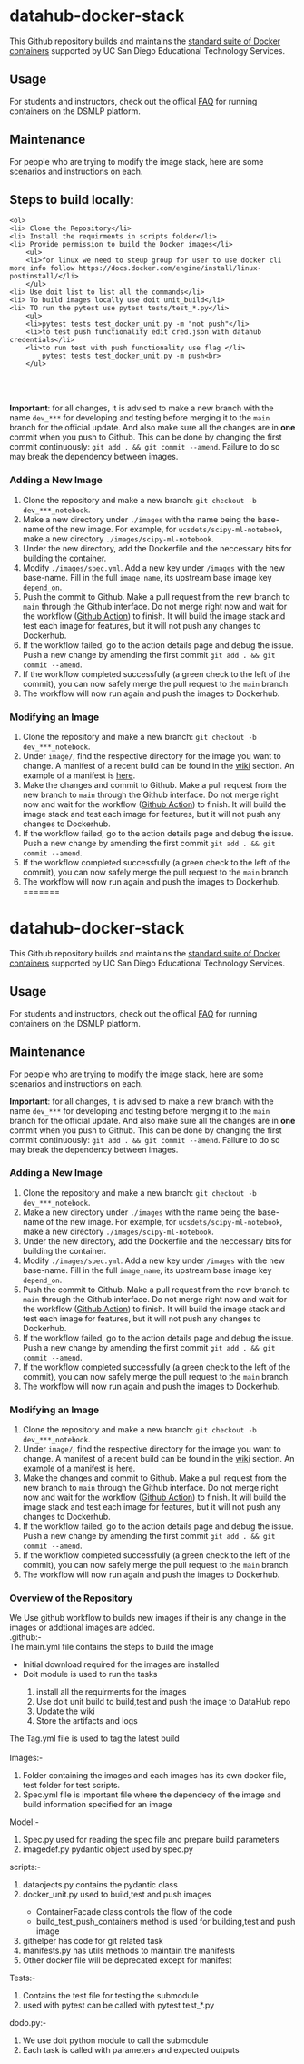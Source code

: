 # datahub-docker-stack

This Github repository builds and maintains the [standard suite of Docker containers](https://support.ucsd.edu/services?id=kb_article_view&sysparm_article=KB0032173&sys_kb_id=e61b198e1b74781048e9cae5604bcbe0) supported by UC San Diego Educational Technology Services.

## Usage

For students and instructors, check out the offical [FAQ](https://support.ucsd.edu/services?id=kb_article_view&sysparm_article=KB0030470&sys_kb_id=aee8868b1b15f810506f64e8624bcb5e) for running containers on the DSMLP platform.

## Maintenance

For people who are trying to modify the image stack, here are some scenarios and instructions on each.

## Steps to build locally:
    <ol>
    <li> Clone the Repository</li>
    <li> Install the requirments in scripts folder</li>
    <li> Provide permission to build the Docker images</li>
        <ul>
        <li>for linux we need to steup group for user to use docker cli more info follow https://docs.docker.com/engine/install/linux-postinstall/</li>
        </ul>
    <li> Use doit list to list all the commands</li>
    <li> To build images locally use doit unit_build</li>
    <li> TO run the pytest use pytest tests/test_*.py</li>
        <ul>
        <li>pytest tests test_docker_unit.py -m "not push"</li>
        <li>to test push functionality edit cred.json with datahub credentials</li>
        <li>to run test with push functionality use flag </li>
            pytest tests test_docker_unit.py -m push<br>
        </ul>
   </ol>
   <br><br>

**Important**: for all changes, it is advised to make a new branch with the name `dev_***` for developing and testing before merging it to the `main` branch for the official update. And also make sure all the changes are in **one** commit when you push to Github. This can be done by changing the first commit continuously: `git add . && git commit --amend`. Failure to do so may break the dependency between images. 

### Adding a New Image

1. Clone the repository and make a new branch: `git checkout -b dev_***_notebook`.
2. Make a new directory under `./images` with the name being the base-name of the new image. For example, for `ucsdets/scipy-ml-notebook`, make a new directory `./images/scipy-ml-notebook`.
3. Under the new directory, add the Dockerfile and the neccessary bits for building the container.
4. Modify `./images/spec.yml`. Add a new key under `/images` with the new base-name. Fill in the full `image_name`, its upstream base image key `depend_on`.
5. Push the commit to Github. Make a pull request from the new branch to `main` through the Github interface. Do not merge right now and wait for the workflow ([Github Action](https://github.com/ucsd-ets/datahub-docker-stack/actions)) to finish. It will build the image stack and test each image for features, but it will not push any changes to Dockerhub.
6. If the workflow failed, go to the action details page and debug the issue. Push a new change by amending the first commit `git add . && git commit --amend`.
7. If the workflow completed successfully (a green check to the left of the commit), you can now safely merge the pull request to the `main` branch.
8. The workflow will now run again and push the images to Dockerhub.

### Modifying an Image

1. Clone the repository and make a new branch: `git checkout -b dev_***_notebook`.
2. Under `image/`, find the respective directory for the image you want to change. A manifest of a recent build can be found in the [wiki](https://github.com/ucsd-ets/datahub-docker-stack/wiki) section. An example of a manifest is [here](https://github.com/ucsd-ets/datahub-docker-stack/wiki/ucsdets-datahub-base-notebook-2021.2-ec12f6b).
3. Make the changes and commit to Github. Make a pull request from the new branch to `main` through the Github interface. Do not merge right now and wait for the workflow ([Github Action](https://github.com/ucsd-ets/datahub-docker-stack/actions)) to finish. It will build the image stack and test each image for features, but it will not push any changes to Dockerhub.
4. If the workflow failed, go to the action details page and debug the issue. Push a new change by amending the first commit `git add . && git commit --amend`.
5. If the workflow completed successfully (a green check to the left of the commit), you can now safely merge the pull request to the `main` branch.
6. The workflow will now run again and push the images to Dockerhub.
=======
# datahub-docker-stack

This Github repository builds and maintains the [standard suite of Docker containers](https://support.ucsd.edu/services?id=kb_article_view&sysparm_article=KB0032173&sys_kb_id=e61b198e1b74781048e9cae5604bcbe0) supported by UC San Diego Educational Technology Services.

## Usage

For students and instructors, check out the offical [FAQ](https://support.ucsd.edu/services?id=kb_article_view&sysparm_article=KB0030470&sys_kb_id=aee8868b1b15f810506f64e8624bcb5e) for running containers on the DSMLP platform.

## Maintenance

For people who are trying to modify the image stack, here are some scenarios and instructions on each.

**Important**: for all changes, it is advised to make a new branch with the name `dev_***` for developing and testing before merging it to the `main` branch for the official update. And also make sure all the changes are in **one** commit when you push to Github. This can be done by changing the first commit continuously: `git add . && git commit --amend`. Failure to do so may break the dependency between images. 

### Adding a New Image

1. Clone the repository and make a new branch: `git checkout -b dev_***_notebook`.
2. Make a new directory under `./images` with the name being the base-name of the new image. For example, for `ucsdets/scipy-ml-notebook`, make a new directory `./images/scipy-ml-notebook`.
3. Under the new directory, add the Dockerfile and the neccessary bits for building the container.
4. Modify `./images/spec.yml`. Add a new key under `/images` with the new base-name. Fill in the full `image_name`, its upstream base image key `depend_on`.
5. Push the commit to Github. Make a pull request from the new branch to `main` through the Github interface. Do not merge right now and wait for the workflow ([Github Action](https://github.com/ucsd-ets/datahub-docker-stack/actions)) to finish. It will build the image stack and test each image for features, but it will not push any changes to Dockerhub.
6. If the workflow failed, go to the action details page and debug the issue. Push a new change by amending the first commit `git add . && git commit --amend`.
7. If the workflow completed successfully (a green check to the left of the commit), you can now safely merge the pull request to the `main` branch.
8. The workflow will now run again and push the images to Dockerhub.

### Modifying an Image

1. Clone the repository and make a new branch: `git checkout -b dev_***_notebook`.
2. Under `image/`, find the respective directory for the image you want to change. A manifest of a recent build can be found in the [wiki](https://github.com/ucsd-ets/datahub-docker-stack/wiki) section. An example of a manifest is [here](https://github.com/ucsd-ets/datahub-docker-stack/wiki/ucsdets-datahub-base-notebook-2021.2-ec12f6b).
3. Make the changes and commit to Github. Make a pull request from the new branch to `main` through the Github interface. Do not merge right now and wait for the workflow ([Github Action](https://github.com/ucsd-ets/datahub-docker-stack/actions)) to finish. It will build the image stack and test each image for features, but it will not push any changes to Dockerhub.
4. If the workflow failed, go to the action details page and debug the issue. Push a new change by amending the first commit `git add . && git commit --amend`.
5. If the workflow completed successfully (a green check to the left of the commit), you can now safely merge the pull request to the `main` branch.
6. The workflow will now run again and push the images to Dockerhub.


### Overview of the Repository
We Use github workflow to builds new images if their is any change in the images or addtional images are added.<br>
.github:-<br>
        The main.yml file contains the steps to build the image<br>
            <ul>
            <li>Initial download required for the images are installed</li>
            <li>Doit module is used to run the tasks</li>
                <ol>
                <li> install all the requirments for the images </li>
                <li> Use doit unit build to build,test and push the image to DataHub repo</li>
                <li> Update the wiki  </li>
                <li> Store the artifacts and logs</li>
                </ol>
            </ul>
        The Tag.yml file is used to tag the latest build <br>
<br>
Images:-<br>
        <ol>
        <li> Folder containing the images and each images has its own docker file, test folder for test scripts.</li>
        <li> Spec.yml file is important file where the dependecy of the image and build information specified for an image</li>
        </ol>
Model:-
        <ol>
        <li>Spec.py used for reading the spec file and prepare build parameters</li>
        <li>imagedef.py pydantic object used by spec.py</li>
        </ol>
scripts:-<br>
        <ol>
        <li>dataojects.py contains the pydantic class</li>
        <li>docker_unit.py used to build,test and push images</li>
            <ul>
            <li>ContainerFacade class controls the flow of the code</li>
            <li>build_test_push_containers method is used for building,test and push image</li>
            </ul>
        <li>githelper has code for git related task</li>
        <li>manifests.py has utils methods to maintain the manifests</li>
        <li>Other docker file will be deprecated except for manifest</li>
        </ol>
Tests:-<br>
        <ol>
        <li>Contains the test file for testing the submodule</li>
        <li>used with pytest can be called with pytest test_*.py</li>
        </ol>
dodo.py:-<br>
        <ol>
        <li>We use doit python module to call the submodule </li>
        <li>Each task is called with parameters and expected outputs</li>
        </ol>
<br>

<br>

